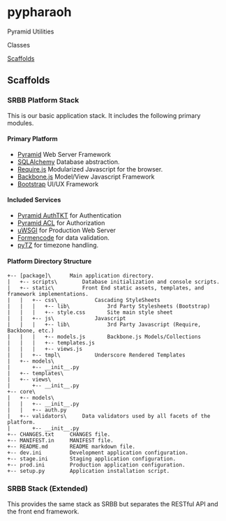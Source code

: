 pypharaoh
=========

Pyramid Utilities

Classes

[Scaffolds](#scaffolds)


## <a name="scaffolds">Scaffolds</a>

### SRBB Platform Stack
This is our basic application stack. It includes the following primary modules.

#### Primary Platform
* [Pyramid](http://www.pylonsproject.org/) Web Server Framework
* [SQLAlchemy](http://www.sqlalchemy.org/) Database abstraction.
* [Require.js](http://requirejs.org/) Modularized Javascript for the browser.
* [Backbone.js](http://backbonejs.org/) Model/View Javascript Framework
* [Bootstrap](http://getbootstrap.com/) UI/UX Framework

#### Included Services
* [Pyramid AuthTKT](http://docs.pylonsproject.org/docs/pyramid/en/latest/api/authentication.html) for Authentication
* [Pyramid ACL](http://docs.pylonsproject.org/docs/pyramid/en/latest/api/authorization.html) for Authorization
* [uWSGI](https://uwsgi-docs.readthedocs.org/en/latest/) for Production Web Server
* [Formencode](http://www.formencode.org/en/latest/) for data validation.
* [pyTZ](http://pytz.sourceforge.net/) for timezone handling.

#### Platform Directory Structure

```
+-- [package]\		Main application directory.
|	+-- scripts\		Database initialization and console scripts.  
|	+--	static\ 		Front End static assets, templates, and framework implementations.
|	|	+-- css\			Cascading StyleSheets
|	|	|	+-- lib\			3rd Party Stylesheets (Bootstrap)
|	|	|	+--	style.css 		Site main style sheet
|	|	+--	js\				Javascript
|	|	|	+--	lib\			3rd Party Javascript (Require, Backbone, etc.)
|	|	|	+--	models.js		Backbone.js Models/Collections
|	|	|	+--	templates.js	
|	|	|	+-- views.js
|	|	+--	tmpl\  			Underscore Rendered Templates
|	+-- models\
|		+--	__init__.py
|	+--	templates\
|	+-- views\
|		+--	__init__.py
+--	core\
|	+--	models\
|	|	+--	__init__.py
|	|	+--	auth.py
|	+--	validators\		Data validators used by all facets of the platform.
|		+--	__init__.py  
+--	CHANGES.txt  	CHANGES file.
+--	MANIFEST.in  	MANIFEST file.
+--	README.md  		README markdown file.
+--	dev.ini  		Development application configuration.
+--	stage.ini  		Staging application configuration.
+--	prod.ini  		Production application configuration.
+--	setup.py		Application installation script.
```

### SRBB Stack (Extended)
This provides the same stack as SRBB but separates the RESTful API and the front end framework.